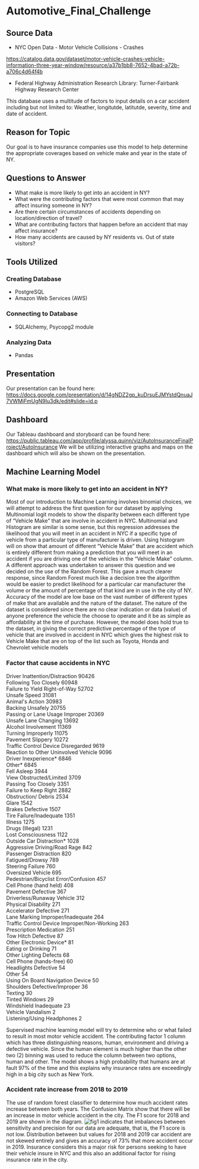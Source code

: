 # Automotive_Final_Challenge

## Source Data

 - NYC Open Data - Motor Vehicle Collisions - Crashes 

https://catalog.data.gov/dataset/motor-vehicle-crashes-vehicle-information-three-year-window/resource/a37b1bb8-7652-4bad-a72b-a706c4d64f4b

 - Federal Highway Administration Research Library: Turner-Fairbank Highway Research Center

This database uses a multitude of factors to input details on a car accident including but not limited to:
Weather, longitutde, latitutde, severity, time and date of accident.

## Reason for Topic
Our goal is to have insurance companies use this model to help determine the appropriate coverages based on vehicle make and year in the state of NY.

## Questions to Answer
- What make is more likely to get into an accident in NY?
- What were the contributing factors that were most common that may affect insuring someone in NY?
- Are there certain circumstances of accidents depending on location/direction of travel?
- What are contributing factors that happen before an accident that may affect insurance?
- How many accidents are caused by NY residents vs. Out of state visitors?

## Tools Utilized
### Creating Database
- PostgreSQL
- Amazon Web Services (AWS)

### Connecting to Database
- SQLAlchemy, Psycopg2 module

### Analyzing Data
- Pandas


## Presentation
Our presentation can be found here: https://docs.google.com/presentation/d/14gNDZ2gp_kuDrsuEJMYstdQnuaJ7VWMjFmUgN9Iu3dk/edit#slide=id.p

## Dashboard
Our Tableau dashboard and storyboard can be found here: https://public.tableau.com/app/profile/alyssa.quinn/viz/AutoInsuranceFinalProject/AutoInsurance
We will be utilizing interactive graphs and maps on the dashboard which will also be shown on the presentation.

## Machine Learning Model

### What make is more likely to get into an accident in NY?  
Most of our introduction to Machine Learning involves binomial choices, we will attempt to address the first question for our dataset by applying Multinomial logit models to show the disparity between each different type of “Vehicle Make” that are involve in accident in NYC. Multinomial and Histogram are similar is some sense, but this regression addresses the likelihood that you will meet in an accident in NYC if a specific type of vehicle from a particular type of manufacturer is driven. Using histogram will on show that amount of different “Vehicle Make” that are accident which is entirely different from making a prediction that you will meet in an accident if you are driving one of the vehicles in the “Vehicle Make” column.   
A different approach was undertaken to answer this question and we decided on the use of the Random Forest. This gave a much clearer response, since Random Forest much like a decision tree the algorithm would be easier to predict likelihood for a particular car manufacturer the volume or the amount of percentage of that kind are in use in the city of NY. Accuracy of the model are low base on the vast number of different types of make that are available and the nature of the dataset. The nature of the dataset is considered since there are no clear indication or data (value) of anyone preference the vehicle the choose to operate and it be as simple as affordability at the time of purchase. However, the model does hold true to the dataset, in giving the correct predictive percentage of the type of vehicle that are involved in accident in NYC which gives the highest risk to Vehicle Make that are on top of the list such as Toyota, Honda and Chevrolet vehicle models
 

### Factor that cause accidents in NYC 
Driver Inattention/Distraction                 90426  
Following Too Closely                          60948  
Failure to Yield Right-of-Way                  52702  
Unsafe Speed                                   31081  
Animal's Action                                30983  
Backing Unsafely                               20755  
Passing or Lane Usage Improper                 20369  
Unsafe Lane Changing                           13692  
Alcohol Involvement                            11369  
Turning Improperly                             11075  
Pavement Slippery                              10272  
Traffic Control Device Disregarded              9619  
Reaction to Other Uninvolved Vehicle            9096  
Driver Inexperience*                            6846  
Other*                                          6845  
Fell Asleep                                     3944  
View Obstructed/Limited                         3709  
Passing Too Closely                             3351  
Failure to Keep Right                           2882  
Obstruction/ Debris                             2534  
Glare                                           1542  
Brakes Defective                                1507  
Tire Failure/Inadequate                         1351  
Illness                                         1275  
Drugs (Illegal)                                 1231  
Lost Consciousness                              1122  
Outside Car Distraction*                        1028  
Aggressive Driving/Road Rage                     842  
Passenger Distraction                            820  
Fatigued/Drowsy                                  789  
Steering Failure                                 760  
Oversized Vehicle                                695  
Pedestrian/Bicyclist Error/Confusion             457  
Cell Phone (hand held)                           408  
Pavement Defective                               367  
Driverless/Runaway Vehicle                       312  
Physical Disability                              271  
Accelerator Defective                            271  
Lane Marking Improper/Inadequate                 264  
Traffic Control Device Improper/Non-Working      263  
Prescription Medication                          251  
Tow Hitch Defective                               87  
Other Electronic Device*                          81  
Eating or Drinking                                71  
Other Lighting Defects                            68  
Cell Phone (hands-free)                           60  
Headlights Defective                              54  
Other                                             54  
Using On Board Navigation Device                  50  
Shoulders Defective/Improper                      36  
Texting                                           30  
Tinted Windows                                    29  
Windshield Inadequate                             23  
Vehicle Vandalism                                  2  
Listening/Using Headphones            		         2  

Supervised machine learning model will try to determine who or what failed to result in most motor vehicle accident. The contributing factor 1 column which has three distinguishing reasons, human, environment and driving a defective vehicle. Since the human element is much higher than the other two (2) binning was used to reduce the column between two options, human and other. The model shows a high probability that humans are at fault 97% of the time and this explains why insurance rates are exceedingly high in a big city such as New York.  

### Accident rate increase from 2018 to 2019  
The use of random forest classifier to determine how much accident rates increase between both years. The Confusion Matrix show that there will be an increase in motor vehicle accident in the city. The F1 score for 2018 and 2019 are shown in the diagram.
![fig1](https://user-images.githubusercontent.com/78861458/126254379-31e0cf06-03a5-4c0a-bfad-5c5d060447e3.png)
indicates that imbalances between sensitivity and precision for our data are adequate, that is, the F1 score is not low. Distribution between but values for 2018 and 2019 car accident are not skewed entirely and gives an accuracy of 73% that more accident occur in 2019. Insurance considers this a major risk for persons seeking to have their vehicle insure in NYC and this also an additional factor for rising insurance rate in the city. 
